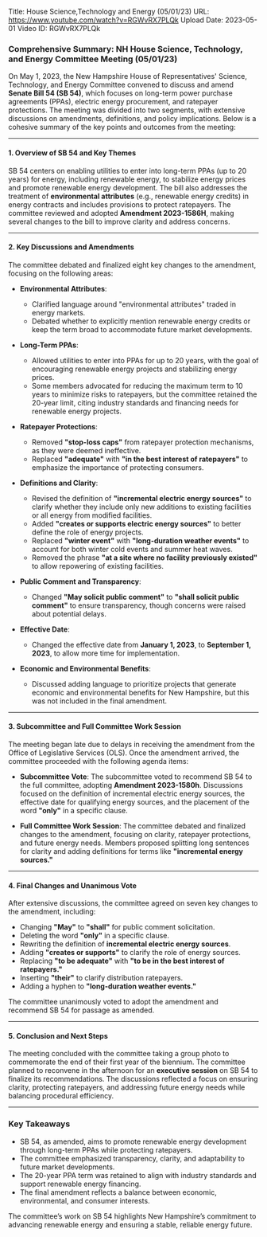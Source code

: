 Title: House Science,Technology and Energy (05/01/23)
URL: https://www.youtube.com/watch?v=RGWvRX7PLQk
Upload Date: 2023-05-01
Video ID: RGWvRX7PLQk

### Comprehensive Summary: NH House Science, Technology, and Energy Committee Meeting (05/01/23)

On May 1, 2023, the New Hampshire House of Representatives' Science, Technology, and Energy Committee convened to discuss and amend **Senate Bill 54 (SB 54)**, which focuses on long-term power purchase agreements (PPAs), electric energy procurement, and ratepayer protections. The meeting was divided into two segments, with extensive discussions on amendments, definitions, and policy implications. Below is a cohesive summary of the key points and outcomes from the meeting:

---

#### **1. Overview of SB 54 and Key Themes**
SB 54 centers on enabling utilities to enter into long-term PPAs (up to 20 years) for energy, including renewable energy, to stabilize energy prices and promote renewable energy development. The bill also addresses the treatment of **environmental attributes** (e.g., renewable energy credits) in energy contracts and includes provisions to protect ratepayers. The committee reviewed and adopted **Amendment 2023-1586H**, making several changes to the bill to improve clarity and address concerns.

---

#### **2. Key Discussions and Amendments**
The committee debated and finalized eight key changes to the amendment, focusing on the following areas:

- **Environmental Attributes**:  
  - Clarified language around "environmental attributes" traded in energy markets.  
  - Debated whether to explicitly mention renewable energy credits or keep the term broad to accommodate future market developments.  

- **Long-Term PPAs**:  
  - Allowed utilities to enter into PPAs for up to 20 years, with the goal of encouraging renewable energy projects and stabilizing energy prices.  
  - Some members advocated for reducing the maximum term to 10 years to minimize risks to ratepayers, but the committee retained the 20-year limit, citing industry standards and financing needs for renewable energy projects.  

- **Ratepayer Protections**:  
  - Removed **"stop-loss caps"** from ratepayer protection mechanisms, as they were deemed ineffective.  
  - Replaced **"adequate"** with **"in the best interest of ratepayers"** to emphasize the importance of protecting consumers.  

- **Definitions and Clarity**:  
  - Revised the definition of **"incremental electric energy sources"** to clarify whether they include only new additions to existing facilities or all energy from modified facilities.  
  - Added **"creates or supports electric energy sources"** to better define the role of energy projects.  
  - Replaced **"winter event"** with **"long-duration weather events"** to account for both winter cold events and summer heat waves.  
  - Removed the phrase **"at a site where no facility previously existed"** to allow repowering of existing facilities.  

- **Public Comment and Transparency**:  
  - Changed **"May solicit public comment"** to **"shall solicit public comment"** to ensure transparency, though concerns were raised about potential delays.  

- **Effective Date**:  
  - Changed the effective date from **January 1, 2023**, to **September 1, 2023**, to allow more time for implementation.  

- **Economic and Environmental Benefits**:  
  - Discussed adding language to prioritize projects that generate economic and environmental benefits for New Hampshire, but this was not included in the final amendment.  

---

#### **3. Subcommittee and Full Committee Work Session**
The meeting began late due to delays in receiving the amendment from the Office of Legislative Services (OLS). Once the amendment arrived, the committee proceeded with the following agenda items:

- **Subcommittee Vote**: The subcommittee voted to recommend SB 54 to the full committee, adopting **Amendment 2023-1580h**. Discussions focused on the definition of incremental electric energy sources, the effective date for qualifying energy sources, and the placement of the word **"only"** in a specific clause.  

- **Full Committee Work Session**: The committee debated and finalized changes to the amendment, focusing on clarity, ratepayer protections, and future energy needs. Members proposed splitting long sentences for clarity and adding definitions for terms like **"incremental energy sources."**  

---

#### **4. Final Changes and Unanimous Vote**
After extensive discussions, the committee agreed on seven key changes to the amendment, including:
   - Changing **"May"** to **"shall"** for public comment solicitation.  
   - Deleting the word **"only"** in a specific clause.  
   - Rewriting the definition of **incremental electric energy sources**.  
   - Adding **"creates or supports"** to clarify the role of energy sources.  
   - Replacing **"to be adequate"** with **"to be in the best interest of ratepayers."**  
   - Inserting **"their"** to clarify distribution ratepayers.  
   - Adding a hyphen to **"long-duration weather events."**  

The committee unanimously voted to adopt the amendment and recommend SB 54 for passage as amended.

---

#### **5. Conclusion and Next Steps**
The meeting concluded with the committee taking a group photo to commemorate the end of their first year of the biennium. The committee planned to reconvene in the afternoon for an **executive session** on SB 54 to finalize its recommendations. The discussions reflected a focus on ensuring clarity, protecting ratepayers, and addressing future energy needs while balancing procedural efficiency.

---

### **Key Takeaways**
- SB 54, as amended, aims to promote renewable energy development through long-term PPAs while protecting ratepayers.  
- The committee emphasized transparency, clarity, and adaptability to future market developments.  
- The 20-year PPA term was retained to align with industry standards and support renewable energy financing.  
- The final amendment reflects a balance between economic, environmental, and consumer interests.  

The committee’s work on SB 54 highlights New Hampshire’s commitment to advancing renewable energy and ensuring a stable, reliable energy future.